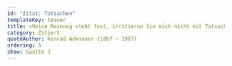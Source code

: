 ```yaml
---
id: "Zitat: Tatsachen"
templateKey: teaser
title: «Meine Meinung steht fest, irritieren Sie mich nicht mit Tatsachen.»
category: Zitiert
quoteAuthor: Konrad Adenauer (1867 – 1967)
ordering: 5
show: Spalte 3
---
```

